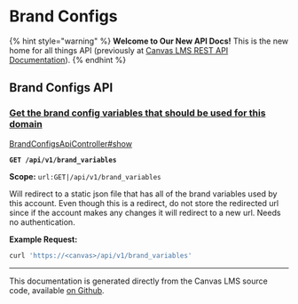 # Brand Configs

{% hint style="warning" %}
**Welcome to Our New API Docs!** This is the new home for all things API (previously at [Canvas LMS REST API Documentation](https://api.instructure.com)).
{% endhint %}

## Brand Configs API

### [Get the brand config variables that should be used for this domain](#method.brand_configs_api.show) <a href="#method.brand_configs_api.show" id="method.brand_configs_api.show"></a>

[BrandConfigsApiController#show](https://github.com/instructure/canvas-lms/blob/master/app/controllers/brand_configs_api_controller.rb)

**`GET /api/v1/brand_variables`**

**Scope:** `url:GET|/api/v1/brand_variables`

Will redirect to a static json file that has all of the brand variables used by this account. Even though this is a redirect, do not store the redirected url since if the account makes any changes it will redirect to a new url. Needs no authentication.

**Example Request:**

```bash
curl 'https://<canvas>/api/v1/brand_variables'
```

***

This documentation is generated directly from the Canvas LMS source code, available [on Github](https://github.com/instructure/canvas-lms).
